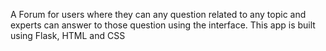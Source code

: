 A Forum for users where they can any question related to any topic and experts can answer to those question using the interface. This app is built using Flask, HTML and CSS
